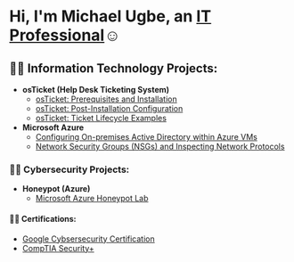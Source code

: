 <h1>Hi, I'm Michael Ugbe, an <a href="https://linkedin.com/in/michaelugbe/">IT Professional</a>☺</h1>

<h2>👨‍💻 Information Technology Projects:</h2>

- <b>osTicket (Help Desk Ticketing System)</b>
  - [osTicket: Prerequisites and Installation](https://github.com/michaelugbe/osticket-prereqs)
  - [osTicket: Post-Installation Configuration](https://github.com/michaelugbec/post-install-config)
  - [osTicket: Ticket Lifecycle Examples](https://github.com/michaelugbe/ticket-lifecycle)
- <b>Microsoft Azure</b>
  - [Configuring On-premises Active Directory within Azure VMs](https://github.com/michaelugbe/configure-ad)
  - [Network Security Groups (NSGs) and Inspecting Network Protocols](https://github.com/michaelugbe/azure-network-protocols)

<h3>👨‍💻 Cybersecurity Projects:</h3>

- <b>Honeypot (Azure)</b>
  - [Microsoft Azure Honeypot Lab](https://github.com/michaelugbe/Honeypot-Lab)


<h4>👨‍💻 Certifications:</h4>

- [Google Cybsersecurity Certification](https://www.coursera.org/account/accomplishments/specialization/certificate/ABTTJ4UCMLPC)
- [CompTIA Security+](https://i.imgur.com/nyepcCW.png)


